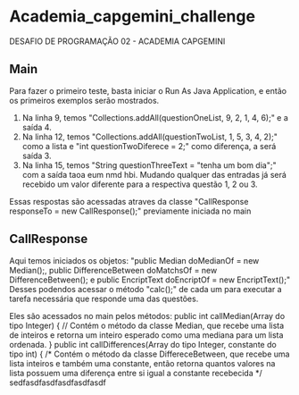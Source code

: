 # Academia_capgemini_challenge
DESAFIO DE PROGRAMAÇÃO 02 - ACADEMIA CAPGEMINI


## Main
Para fazer o primeiro teste, basta iniciar o Run As Java Application, e então os primeiros exemplos serão mostrados.
1. Na linha 9, temos "Collections.addAll(questionOneList, 9, 2, 1, 4, 6);" e a saída 4.
2. Na linha 12, temos "Collections.addAll(questionTwoList, 1, 5, 3, 4, 2);" como a lista e "int questionTwoDiferece = 2;" como diferença, a será saída 3.
3. Na linha 15, temos "String questionThreeText = "tenha um bom dia";" com a saída taoa eum nmd hbi.
Mudando qualquer das entradas já será recebido um valor diferente para a respectiva questão 1, 2 ou 3.

Essas respostas são acessadas atraves da classe "CallResponse responseTo = new CallResponse();" previamente iniciada no main


## CallResponse
Aqui temos iniciados os objetos:
"public Median doMedianOf = new Median();, public DifferenceBetween doMatchsOf = new DifferenceBetween(); e public EncriptText doEncriptOf = new EncriptText();"
Desses podendos acessar o método "calc();" de cada um para executar a tarefa necessária que responde uma das questões.

Eles são acessados no main pelos métodos:
public int callMedian(Array do tipo Integer) {
  // Contém o método da classe Median, que recebe uma lista de inteiros e retorna um inteiro esperado como uma mediana para um lista ordenada.
}
public int callDifferences(Array do tipo Integer, constante do tipo int) {
  /* Contém o método da classe DiffereceBetween, que recebe uma lista inteiros e também uma constante, então retorna quantos valores na lista
  possuem uma diferença entre si igual a constante recebecida */
sedfasdfasdfasdfasdfasdf
